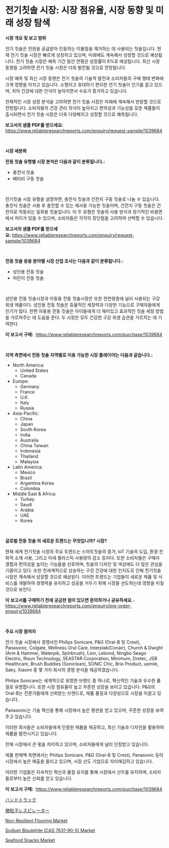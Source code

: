<p><h1>전기칫솔 시장: 시장 점유율, 시장 동향 및 미래 성장 탐색</h1></p><p><strong>시장 개요 및 보고 범위</strong></p>
<p><p>전기 칫솔은 전원을 공급받아 진동하는 이물질을 제거하는 데 사용되는 칫솔입니다. 현재 전기 칫솔 시장은 빠르게 성장하고 있으며, 미래에도 계속해서 성장할 것으로 예상됩니다. 전기 칫솔 시장은 예측 기간 동안 연평균 성장률이 6%로 예상됩니다. 최신 시장 동향을 고려하면 전기 칫솔 시장은 더욱 발전될 것으로 전망됩니다.</p><p>시장 예측 및 최신 시장 동향은 전기 칫솔의 기술적 발전과 소비자들의 구매 행태 변화에 크게 영향을 미치고 있습니다. 소형이고 휴대하기 편리한 전기 칫솔이 인기를 끌고 있으며, 치아 건강에 대한 인식이 높아지면서 수요가 증가하고 있습니다.</p><p>전체적인 시장 성장 분석을 고려하면 전기 칫솔 시장은 미래에 계속해서 번창할 것으로 전망됩니다. 소비자들의 건강 관리 의식이 높아지고 편의성과 기능성을 갖춘 제품들이 출시되면서 전기 칫솔 시장은 더욱 다양해지고 성장할 것으로 예측됩니다.</p></p>
<p><strong>보고서의 샘플 PDF를 받으세요:</strong> <a href="https://www.reliableresearchreports.com/enquiry/request-sample/1039684">https://www.reliableresearchreports.com/enquiry/request-sample/1039684</a></p>
<p>&nbsp;</p>
<p><strong>시장 세분화</strong></p>
<p><strong>전동 칫솔 유형별 시장 분석은 다음과 같이 분류됩니다.:</strong></p>
<p><ul><li>충전식 칫솔</li><li>배터리 구동 칫솔</li></ul></p>
<p>&nbsp;</p>
<p><p>전기칫솔 시장 유형을 설명하면, 충전식 칫솔과 건전지 구동 칫솔로 나눌 수 있습니다. 충전식 칫솔은 사용 후 충전할 수 있는 재사용 가능한 칫솔이며, 건전지 구동 칫솔은 건전지로 작동되는 일회용 칫솔입니다. 이 두 유형은 칫솔의 사용 방식과 장기적인 비용면에서 차이가 있을 수 있으며, 소비자들은 각각의 장단점을 고려하여 선택할 수 있습니다.</p></p>
<p><strong>보고서의 샘플 PDF를 받으세요:</strong>&nbsp;<a href="https://www.reliableresearchreports.com/enquiry/request-sample/1039684">https://www.reliableresearchreports.com/enquiry/request-sample/1039684</a></p>
<p>&nbsp;</p>
<p><strong> 전동 칫솔 응용 분야별 시장 산업 조사는 다음과 같이 분류됩니다.:</strong></p>
<p><ul><li>성인용 전동 칫솔</li><li>어린이 전동 칫솔</li></ul></p>
<p>&nbsp;</p>
<p><p>성인용 전동 칫솔시장과 아동용 전동 칫솔시장은 또한 전연령층에 널리 사용되는 구강 위생 제품이다. 성인용 전동 칫솔은 효율적인 세정력과 다양한 기능으로 구매자들에게 인기가 많다. 한편 아동용 전동 칫솔은 아이들에게 더 재미있고 효과적인 칫솔 세정 방법을 가르쳐주는 데 도움을 준다. 두 시장은 모두 건강한 구강 위생 습관을 가르치는 데 기여한다.</p></p>
<p><strong>이 보고서 구매:</strong>&nbsp; <a href="https://www.reliableresearchreports.com/purchase/1039684">https://www.reliableresearchreports.com/purchase/1039684</a></p>
<p>&nbsp;</p>
<p><strong>지역 측면에서 전동 칫솔 지역별로 이용 가능한 시장 플레이어는 다음과 같습니다.:</strong></p>
<p><ul>
    <li>
        North America:
        <ul>
            <li>United States</li>
            <li>Canada</li>
        </ul>
    </li>
    <li>
        Europe:
        <ul>
            <li>Germany</li>
            <li>France</li>
            <li>U.K.</li>
            <li>Italy</li>
            <li>Russia</li>
        </ul>
    </li>
    <li>
        Asia-Pacific:
        <ul>
            <li>China</li>
            <li>Japan</li>
            <li>South Korea</li>
            <li>India</li>
            <li>Australia</li>
            <li>China Taiwan</li>
            <li>Indonesia</li>
            <li>Thailand</li>
            <li>Malaysia</li>
        </ul>
    </li>
    <li>
        Latin America:
        <ul>
            <li>Mexico</li>
            <li>Brazil</li>
            <li>Argentina Korea</li>
            <li>Colombia</li>
        </ul>
    </li>
    <li>
        Middle East & Africa:
        <ul>
            <li>Turkey</li>
            <li>Saudi</li>
            <li>Arabia</li>
            <li>UAE</li>
            <li>Korea</li>
        </ul>
    </li>
    </ul></p>
<p>&nbsp;</p>
<p><strong>글로벌 전동 칫솔 의 새로운 트렌드는 무엇입니까? 시장?</strong></p>
<p><p>현재 세계 전기칫솔 시장의 주요 트렌드는 스마트칫솔의 증가, IoT 기술의 도입, 환경 친화적 소재 사용, 그리고 미세 플라스틱 사용량의 감소 등이다. 또한 소비자들은 구매자 경험과 편의성을 높이는 기능들을 선호하며, 칫솔의 디자인 및 색상에도 더 많은 관심을 기울이고 있다. 또한 전세계적으로 상승하는 구강 건강에 대한 인지도로 인해 전기칫솔 시장은 계속해서 성장할 것으로 예상된다. 이러한 트렌드는 기업들이 새로운 제품 및 서비스를 개발하여 경쟁력을 유지하고 성공을 거두기 위해 시장을 선도하는데 영향을 미칠 것으로 보인다.</p></p>
<p><strong>이 보고서를 구매하기 전에 궁금한 점이 있으면 문의하거나 공유하세요.</strong>- <a href="https://www.reliableresearchreports.com/enquiry/pre-order-enquiry/1039684">https://www.reliableresearchreports.com/enquiry/pre-order-enquiry/1039684</a></p>
<p>&nbsp;</p>
<p><strong>주요 시장 참여자</strong></p>
<p><p>전기 칫솔 시장에서 경쟁사인 Philips Sonicare, P&G (Oral-B 및 Crest), Panasonic, Colgate, Wellness Oral Care, Interplak(Conair), Church & Dwight (Arm & Hammer, Waterpik, Spinbrush), Lion, Lebond, Ningbo Seago Electric, Risun Technology, SEASTAR Corporation, Minimum, Dretec, JSB Healthcare, Brush Buddies (Soniclean), SONIC Chic, Brio Product, usmile, Saky, Xiaomi 중 몇 가지 회사의 경쟁 분석을 제공하겠습니다.</p><p>Philips Sonicare는 세계적으로 유명한 브랜드 중 하나로, 혁신적인 기술과 우수한 품질로 유명합니다. 또한 시장 점유율이 높고 꾸준한 성장을 보이고 있습니다. P&G의 Oral-B는 전문가들에게 신뢰받는 브랜드로, 제품 품질과 다양성으로 시장을 이끌고 있습니다. </p><p>Panasonic는 기술 혁신을 통해 시장에서 높은 평판을 얻고 있으며, 꾸준한 성장을 보여주고 있습니다.</p><p>이러한 회사들은 소비자들에게 인증된 제품을 제공하고, 최신 기술과 디자인을 활용하여 제품을 발전시키고 있습니다.</p><p>전체 시장에서 큰 몫을 차지하고 있으며, 소비자들에게 널리 인정받고 있습니다.</p><p>제품 판매액 측면에서는 Philips Sonicare, P&G (Oral-B 및 Crest), Panasonic 등이 시장에서 높은 매출을 올리고 있으며, 시장 선도 기업으로 자리매김하고 있습니다. </p><p>이러한 기업들은 지속적인 혁신과 품질 유지를 통해 시장에서 선두를 유지하며, 소비자들로부터 높은 신뢰를 얻고 있습니다.</p></p>
<p><strong>이 보고서 구매:</strong>&nbsp;&nbsp;<a href="https://www.reliableresearchreports.com/purchase/1039684">https://www.reliableresearchreports.com/purchase/1039684</a></p>
<p><p><a href="https://github.com/efcvopdgkdx128/Market-Research-Report-List-1/blob/main/3232897188135.md">ハンドトラック</a></p><p><a href="https://github.com/hwbcz413288296/Market-Research-Report-List-1/blob/main/6980646188136.md">微粒子レスピレーター</a></p><p><a href="https://view.publitas.com/reportprime-1/decoding-the-non-resilient-flooring-market-a-deep-dive-into-the-latest-market-trends-market-segmentation-and-competitive-analysis/">Non-Resilient Flooring Market</a></p><p><a href="https://issuu.com/reportprime-2/docs/sodium-bisulphite-cas-7631-90-5-market-size-2030.p">Sodium Bisulphite (CAS 7631-90-5) Market</a></p><p><a href="https://issuu.com/reportprime-2/docs/seafood-snacks-market-size-2030.pptx">Seafood Snacks Market</a></p></p>
